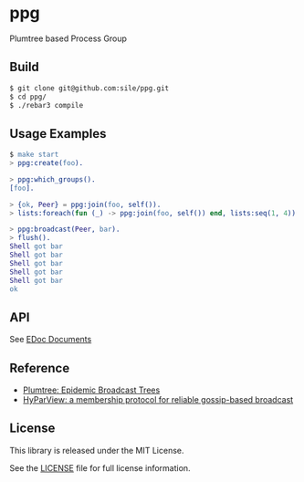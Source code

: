 ppg
===

Plumtree based Process Group

Build
-----

```sh
$ git clone git@github.com:sile/ppg.git
$ cd ppg/
$ ./rebar3 compile
```

Usage Examples
--------------

```erlang
$ make start
> ppg:create(foo).

> ppg:which_groups().
[foo].

> {ok, Peer} = ppg:join(foo, self()).
> lists:foreach(fun (_) -> ppg:join(foo, self()) end, lists:seq(1, 4)).

> ppg:broadcast(Peer, bar).
> flush().
Shell got bar
Shell got bar
Shell got bar
Shell got bar
Shell got bar
ok
```

API
---

See [EDoc Documents](doc/README.md)

Reference
----------

- [Plumtree: Epidemic Broadcast Trees](http://homepages.gsd.inesc-id.pt/~jleitao/pdf/srds07-leitao.pdf)
- [HyParView: a membership protocol for reliable gossip-based broadcast](http://asc.di.fct.unl.pt/~jleitao/pdf/dsn07-leitao.pdf)

License
-------

This library is released under the MIT License.

See the [LICENSE](LICENSE) file for full license information.
